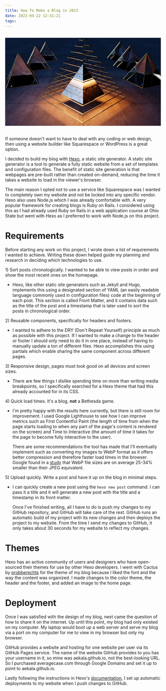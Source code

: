 ```yaml
---
title: How To Make a Blog in 2023
date: 2023-04-22 12:31:21
tags:
---
```


<link rel="stylesheet" href="/../css/post.css">

<img src="/../images/pyramid.webp" alt="pyramids" style="margin: 0; padding: 1rem 0 1rem 0;">

If someone doesn't want to have to deal with any coding or web design, then using a website builder like Squarespace or WordPress is a great option.

I decided to build my blog with [Hexo](https://hexo.io/), a static site generator. A static site generator is a tool to generate a fully static website from a set of templates and configuration files. The benefit of static site generation is that webpages are pre-built rather than created on-demand, reducing the time it takes a website to load in the viewer's browser.

The main reason I opted not to use a service like Squarespace was I wanted to completely own my website and not be locked into any specific vendor.
Hexo also uses Node.js which I was already comfortable with. A very popular framework for creating blogs is Ruby on Rails. I considered using this as I had already used Ruby on Rails in a web application course at Ohio State but went with Hexo as I preferred to work with Node.js on this project.

# Requirements

Before starting any work on this project, I wrote down a list of requirements I wanted to achieve. Writing these down helped guide my planning and research in deciding which technologies to use.

1\) Sort posts chronologically. I wanted to be able to view posts in order and show the most recent ones on the homepage.

- Hexo, like other static site generators such as Jekyll and Hugo, implements this using a designated section of YAML (an easily readable language commonly used in configuration files) code at the beginning of each post. This section is called Front Matter, and it contains data such as the title of the post and a timestamp that is later used to sort the posts in chronological order.

2\) Reusable components, specifically for headers and footers.

- I wanted to adhere to the DRY (Don't Repeat Yourself) principle as much as possible with this project. If I wanted to make a change to the header or footer I should only need to do it in one place, instead of having to manually update a ton of different files. Hexo accomplishes this using partials which enable sharing the same component across different pages.

3\) Responsive design, pages must look good on all devices and screen sizes.

- There are few things I dislike spending time on more than writing media breakpoints, so I specifically searched for a Hexo theme that had this already accounted for in its CSS.

4\) Quick load times. It's a blog, **not** a Bethesda game.

- I'm pretty happy with the results here currently, but there is still room for improvement. I used Google Lighthouse to see how I can improve metrics such as First Contentful Paint (the length of time from when the page starts loading to when any part of the page's content is rendered on the screen) and Time to Interactive (the amount of time it takes for the page to become fully interactive to the user).

  There are some recommendations the tool has made that I'll eventually implement such as converting my images to WebP format as it offers better compression and therefore faster load times in the browser. Google found in a [study](https://developers.google.com/speed/webp/docs/webp_study#conclusion) that WebP file sizes are on average 25-34% smaller than their JPEG equivalent.

5\) Upload quickly. Write a post and have it up on the blog in minimal steps.

- I can quickly create a new post using the `hexo new post` command. I can pass it a title and it will generate a new post with the title and a timestamp in its front matter.

  Once I've finished writing, all I have to do is push my changes to my GitHub repository, and GitHub will take care of the rest. GitHub runs an automatic build of my project with its new changes and then deploys the project to my website. From the time I send my changes to GitHub, it only takes about 30 seconds for my website to reflect my changes.

# Themes

Hexo has an active community of users and designers who have open-sourced their themes for use by other Hexo developers. I went with Cactus by [probberechts](https://github.com/probberechts) for the theme of my blog because I liked the font and the way the content was organized. I made changes to the color theme, the header and the footer, and added an image to the home page.

# Deployment

Once I was satisfied with the design of my blog, next came the question of how to share it on the internet. Up until this point, my blog had only existed on my computer. My laptop would boot up a web server and serve my blog via a port on my computer for me to view in my browser but only my browser.

GitHub provides a website and hosting for one website per user via its GitHub Pages service. The name of the website GitHub provides to you has your username in it, so mine was aekala.github.io, not the best-looking URL.
So I purchased averagecase.com through Google Domains and set it up to point to aekala.github.io.

Lastly following the instructions in Hexo's [documentation](https://hexo.io/docs/github-pages), I set up automatic deployments to my website when I push changes to GitHub.

